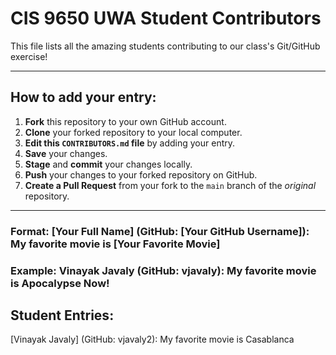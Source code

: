 # CIS 9650 UWA Student Contributors

This file lists all the amazing students contributing to our class's Git/GitHub exercise!

---

## How to add your entry:

1.  **Fork** this repository to your own GitHub account.
2.  **Clone** your forked repository to your local computer.
3.  **Edit this `CONTRIBUTORS.md` file** by adding your entry.
4.  **Save** your changes.
5.  **Stage** and **commit** your changes locally.
6.  **Push** your changes to your forked repository on GitHub.
7.  **Create a Pull Request** from your fork to the `main` branch of the *original* repository.

---

### Format:  **[Your Full Name]** (GitHub: [Your GitHub Username]): My favorite movie is [Your Favorite Movie]
### Example:  **Vinayak Javaly** (GitHub: vjavaly): My favorite movie is Apocalypse Now!

## Student Entries:
<!-- Students: Add your entries below this line! -->
[Vinayak Javaly] (GitHub: vjavaly2): My favorite movie is Casablanca

